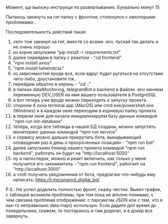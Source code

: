 Момент, ща выложу инструкци по развертыванию. Буквально минут 15

Пытаюсь закинуть на гит папку с фронтом, столкнулся с некоторыми проблемами..

Последовательность действий такая: 

  1) venv тож закинул на гит, вместе со всеми .env, пускай так делать и не очень хорошо
  2) из корня запускаем "pip install -r requirements.txt"
  3) далее перейдем в папку с реактом - "cd frontend"
  4) "npm install axios"
  5) "npm install tailwindcss"
  6) из зависимостей вроде все, если вдруг будет ругаться на отсутствие чего-либо, доустановите пж..
  7) перейдем обратно в корень - "cd .."
  8) в папках dataMonitoring, telegramBot и backend в файлах .env меняем переменную DEV_USER на имя вашего пользователя в PostgreSQL
  9) а вот теперь уже вроде можно переходить к запуску проекта
  10) откроем 4 окна terminal.app (MacOS) или cmd.exe/powershell.exe (Windows) и в каждом окне переходим в корневую папку проекта
  11) в первом окне для начала инициализируем базу данных командой "npm run init-database"
  12) теперь, когда все таблицы в нашей БД созданы, можно запустить мониторинг данных командой "npm run service"
  13) к сервису можно дальше прикрутить бота, выкидывающий оповещения раз в день о просроченных позициях - "npm run bot"
  14) далее запускаем бэкенд нашего проекта командой "npm run backend", работать он будет на "http://localhost:5000"
  15) ну и напоследок, можно и реакт включить, как только у меня получится его закоммитить - "npm run frontend", работает на "http://localhost:3000"
  16) а чтоб получать уведомления от бота, предлагаю что-нибудь ему написать: https://t.me/unwind_digital_bot
  
P.S.: Не успел доделать полностью фронт, скажу честно. Вывел график, с таблицей возникли проблемы, при том пока не вполне понимаю, с чем связана проблема отображения: с парсингом JSON или с тем, что я как-то неправильно data.map() использую. Если дадите доп время до понедельника, скажем, то постараюсь и там доделат, и в докер все завернуть.
